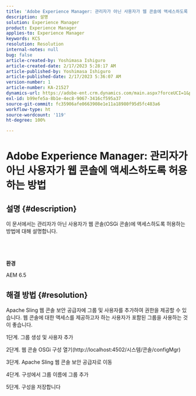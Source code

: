```yaml
---
title: 'Adobe Experience Manager: 관리자가 아닌 사용자가 웹 콘솔에 액세스하도록 허용하는 방법'
description: 설명
solution: Experience Manager
product: Experience Manager
applies-to: Experience Manager
keywords: KCS
resolution: Resolution
internal-notes: null
bug: false
article-created-by: Yoshimasa Ishiguro
article-created-date: 2/17/2023 5:28:17 AM
article-published-by: Yoshimasa Ishiguro
article-published-date: 2/17/2023 5:36:07 AM
version-number: 1
article-number: KA-21527
dynamics-url: https://adobe-ent.crm.dynamics.com/main.aspx?forceUCI=1&pagetype=entityrecord&etn=knowledgearticle&id=bfaac1dd-83ae-ed11-aad1-6045bd0061cb
exl-id: b99efe5a-8b1e-4ec8-9067-3416cf595a37
source-git-commit: fc35906afe0663908e1e11a18980f95d5fc483a6
workflow-type: ht
source-wordcount: '119'
ht-degree: 100%

---
```


# Adobe Experience Manager: 관리자가 아닌 사용자가 웹 콘솔에 액세스하도록 허용하는 방법

## 설명 {#description}

이 문서에서는 관리자가 아닌 사용자가 웹 콘솔(OSGi 콘솔)에 액세스하도록 허용하는 방법에 대해 설명합니다.<br><br> <br><br><br>
<b>환경</b>

AEM 6.5


## 해결 방법 {#resolution}


Apache Sling 웹 콘솔 보안 공급자에 그룹 및 사용자를 추가하여 권한을 제공할 수 있습니다.
웹 콘솔에 대한 액세스를 제공하고자 하는 사용자가 포함된 그룹을 사용하는 것이 좋습니다.

1단계. 그룹 생성 및 사용자 추가

2단계. 웹 콘솔 OSGi 구성 열기(http://localhost:4502/시스템/콘솔/configMgr)

3단계. Apache Sling 웹 콘솔 보안 공급자로 이동

4단계. 구성에서 그룹 이름에 그룹 추가

5단계. 구성을 저장합니다
